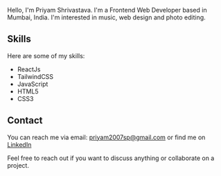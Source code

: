  Hello, I'm Priyam Shrivastava. I'm a Frontend Web Developer based in Mumbai, India. I'm interested in music, web design and photo editing.

## Skills

Here are some of my skills:
- ReactJs
- TailwindCSS
- JavaScript
- HTML5
- CSS3
## Contact

You can reach me via email: priyam2007sp@gmail.com  or find me on [LinkedIn](https://www.linkedin.com/in/shrivastavpriyam/)

Feel free to reach out if you want to discuss anything or collaborate on a project.
